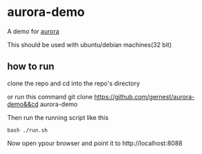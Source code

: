 # aurora-demo
A demo for [aurora](https://github.com/gernest/aurora)

This should be used with ubuntu/debian machines(32 bit)

## how to run

clone the repo and cd into the repo's  directory

or run this command
	git clone https://github.com/gernest/aurora-demo&&cd aurora-demo

Then run the running script like this

	bash ./run.sh

Now open ypour browser  and point it to http://localhost:8088

